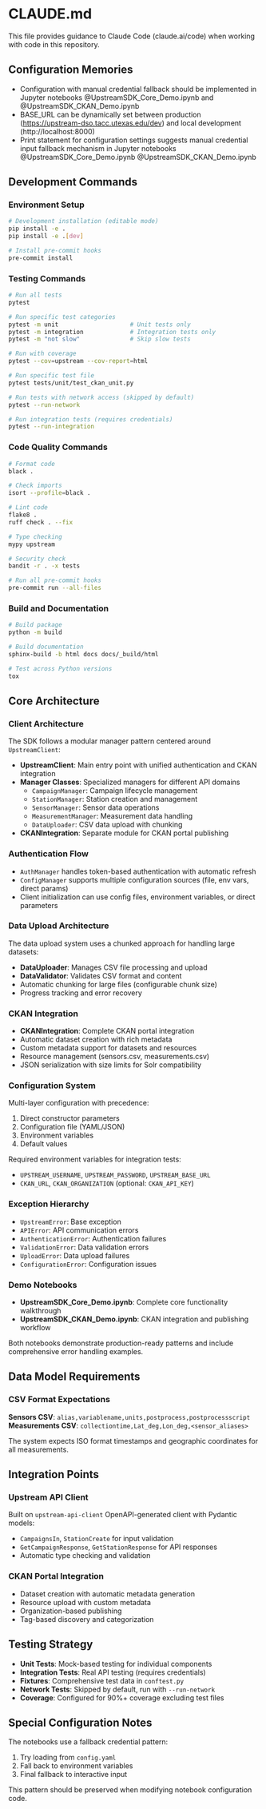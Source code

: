 # CLAUDE.md

This file provides guidance to Claude Code (claude.ai/code) when working with code in this repository.

## Configuration Memories

- Configuration with manual credential fallback should be implemented in Jupyter notebooks @UpstreamSDK_Core_Demo.ipynb and @UpstreamSDK_CKAN_Demo.ipynb
- BASE_URL can be dynamically set between production (https://upstream-dso.tacc.utexas.edu/dev) and local development (http://localhost:8000)
- Print statement for configuration settings suggests manual credential input fallback mechanism in Jupyter notebooks @UpstreamSDK_Core_Demo.ipynb @UpstreamSDK_CKAN_Demo.ipynb

## Development Commands

### Environment Setup
```bash
# Development installation (editable mode)
pip install -e .
pip install -e .[dev]

# Install pre-commit hooks
pre-commit install
```

### Testing Commands
```bash
# Run all tests
pytest

# Run specific test categories
pytest -m unit                    # Unit tests only
pytest -m integration             # Integration tests only
pytest -m "not slow"              # Skip slow tests

# Run with coverage
pytest --cov=upstream --cov-report=html

# Run specific test file
pytest tests/unit/test_ckan_unit.py

# Run tests with network access (skipped by default)
pytest --run-network

# Run integration tests (requires credentials)
pytest --run-integration
```

### Code Quality Commands
```bash
# Format code
black .

# Check imports
isort --profile=black .

# Lint code
flake8 .
ruff check . --fix

# Type checking
mypy upstream

# Security check
bandit -r . -x tests

# Run all pre-commit hooks
pre-commit run --all-files
```

### Build and Documentation
```bash
# Build package
python -m build

# Build documentation
sphinx-build -b html docs docs/_build/html

# Test across Python versions
tox
```

## Core Architecture

### Client Architecture
The SDK follows a modular manager pattern centered around `UpstreamClient`:

- **UpstreamClient**: Main entry point with unified authentication and CKAN integration
- **Manager Classes**: Specialized managers for different API domains
  - `CampaignManager`: Campaign lifecycle management
  - `StationManager`: Station creation and management  
  - `SensorManager`: Sensor data operations
  - `MeasurementManager`: Measurement data handling
  - `DataUploader`: CSV data upload with chunking
- **CKANIntegration**: Separate module for CKAN portal publishing

### Authentication Flow
- `AuthManager` handles token-based authentication with automatic refresh
- `ConfigManager` supports multiple configuration sources (file, env vars, direct params)
- Client initialization can use config files, environment variables, or direct parameters

### Data Upload Architecture
The data upload system uses a chunked approach for handling large datasets:

- **DataUploader**: Manages CSV file processing and upload
- **DataValidator**: Validates CSV format and content
- Automatic chunking for large files (configurable chunk size)
- Progress tracking and error recovery

### CKAN Integration
- **CKANIntegration**: Complete CKAN portal integration
- Automatic dataset creation with rich metadata
- Custom metadata support for datasets and resources
- Resource management (sensors.csv, measurements.csv)
- JSON serialization with size limits for Solr compatibility

### Configuration System
Multi-layer configuration with precedence:
1. Direct constructor parameters
2. Configuration file (YAML/JSON)
3. Environment variables
4. Default values

Required environment variables for integration tests:
- `UPSTREAM_USERNAME`, `UPSTREAM_PASSWORD`, `UPSTREAM_BASE_URL`
- `CKAN_URL`, `CKAN_ORGANIZATION` (optional: `CKAN_API_KEY`)

### Exception Hierarchy
- `UpstreamError`: Base exception
- `APIError`: API communication errors
- `AuthenticationError`: Authentication failures
- `ValidationError`: Data validation errors
- `UploadError`: Data upload failures
- `ConfigurationError`: Configuration issues

### Demo Notebooks
- **UpstreamSDK_Core_Demo.ipynb**: Complete core functionality walkthrough
- **UpstreamSDK_CKAN_Demo.ipynb**: CKAN integration and publishing workflow

Both notebooks demonstrate production-ready patterns and include comprehensive error handling examples.

## Data Model Requirements

### CSV Format Expectations
**Sensors CSV**: `alias,variablename,units,postprocess,postprocessscript`
**Measurements CSV**: `collectiontime,Lat_deg,Lon_deg,<sensor_aliases>`

The system expects ISO format timestamps and geographic coordinates for all measurements.

## Integration Points

### Upstream API Client
Built on `upstream-api-client` OpenAPI-generated client with Pydantic models:
- `CampaignsIn`, `StationCreate` for input validation
- `GetCampaignResponse`, `GetStationResponse` for API responses
- Automatic type checking and validation

### CKAN Portal Integration
- Dataset creation with automatic metadata generation
- Resource upload with custom metadata
- Organization-based publishing
- Tag-based discovery and categorization

## Testing Strategy

- **Unit Tests**: Mock-based testing for individual components
- **Integration Tests**: Real API testing (requires credentials)
- **Fixtures**: Comprehensive test data in `conftest.py`
- **Network Tests**: Skipped by default, run with `--run-network`
- **Coverage**: Configured for 90%+ coverage excluding test files

## Special Configuration Notes

The notebooks use a fallback credential pattern:
1. Try loading from `config.yaml`
2. Fall back to environment variables
3. Final fallback to interactive input

This pattern should be preserved when modifying notebook configuration code.
